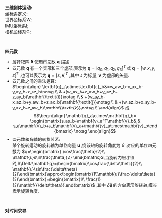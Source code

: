 **三维刚体运动:**  
坐标系定义:  
世界坐标系W;  
IMU坐标系I;  
相机坐标系C;  

&emsp;

**四元数**  
* 旋转矩阵 $\mathbf{R}$ 使用四元数 $\mathbf{q}$ 描述  
* 四元数 $\mathbf{q}$ 有一个实部和三个虚部,表示为 $\mathbf{q}=[q_0,q_1,q_2,q_3]^T$ 或 $\mathbf{q}=[w,x,y,z]^T$ ,也可以表示为 $\mathbf{q}=[s,\mathbf{v}]^T$ ,其中 $s$ 为标量, $\mathbf{v}$ 为虚部的矢量.  
* 四元数之间的乘法运算:   
$\begin{align}
\textbf{q}_a\otimes\textbf{q}_b&=w_aw_b-x_ax_b-y_ay_b-z_az_b\notag \\
& +(w_ax_b+x_aw_b+y_az_b-z_ay_b)\mathbf{\textit{i}}\notag \\
& +(w_ay_b-x_az_b+y_aw_b+z_ax_b)\mathbf{\textit{j}}\notag \\
& +(w_az_b+x_ay_b-y_ax_b-z_aw_b)\mathbf{\textit{k}}\notag \\
\end{align}$ 
或 
$$\begin{align}
\mathbf{q}_a\otimes\mathbf{q}_b=
\begin{bmatrix}s_as_b-\mathbf{v}_a^T\mathbf{v}_b&,& s_a\mathbf{v}_b+s_b\mathbf{v}_a+\mathbf{v}_a\times\mathbf{v}_b\end{bmatrix} \notag
\end{align}$$ 
* 四元数和角轴的转换关系:  
某个旋转运动的旋转轴为单位向量 $\mathbf{u}$ ,绕该轴的旋转角度为 $\theta$ ,对应的单位四元数为 $q=\begin{bmatrix} \cos\frac{\theta}{2}\\ \mathbf{u}s\in\frac{\theta}{2} \end{bmatrix}$,当旋转为极小值时,$\Delta\mathbf{q}=\begin{bmatrix}\cos\frac{\delta\theta}{2}\\ \mathbf{u}\sin\frac{\delta\theta}{2}\end{bmatrix}\approx\begin{bmatrix}1\\\mathbf{u}\frac{\delta\theta}{2}\end{bmatrix}=\begin{bmatrix}1\\ \frac{1}{2}\mathbf{{\delta\theta}}\end{bmatrix}$ ,其中 $\delta\mathbf{\theta}$ 的方向表示旋转轴,模长表示旋转角度.  

&emsp;

**对时间求导**
